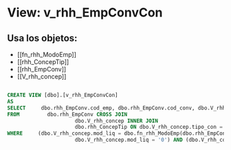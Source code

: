 # View: v_rhh_EmpConvCon

## Usa los objetos:
- [[fn_rhh_ModoEmp]]
- [[rhh_ConcepTip]]
- [[rhh_EmpConv]]
- [[V_rhh_concep]]

```sql

CREATE VIEW [dbo].[v_rhh_EmpConvCon]
AS
SELECT     dbo.rhh_EmpConv.cod_emp, dbo.rhh_EmpConv.cod_conv, dbo.V_rhh_concep.cod_con
FROM         dbo.rhh_EmpConv CROSS JOIN
					  dbo.V_rhh_concep INNER JOIN
					  dbo.rhh_ConcepTip ON dbo.V_rhh_concep.tipo_con = dbo.rhh_ConcepTip.tipo_con
WHERE     (dbo.V_rhh_concep.mod_liq = dbo.fn_rhh_ModoEmp(dbo.rhh_EmpConv.cod_emp, GETDATE()) OR
					  dbo.V_rhh_concep.mod_liq = '0') AND (dbo.V_rhh_concep.tipo_con IN ('01', '02', '03', '04'))


```
